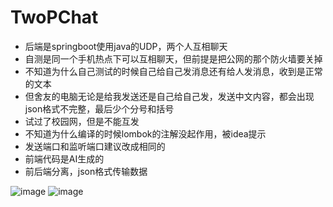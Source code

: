 # TwoPChat

* 后端是springboot使用java的UDP，两个人互相聊天
* 自测是同一个手机热点下可以互相聊天，但前提是把公网的那个防火墙要关掉
* 不知道为什么自己测试的时候自己给自己发消息还有给人发消息，收到是正常的文本
* 但舍友的电脑无论是给我发送还是自己给自己发，发送中文内容，都会出现json格式不完整，最后少个分号和括号
* 试过了校园网，但是不能互发
* 不知道为什么编译的时候lombok的注解没起作用，被idea提示
* 发送端口和监听端口建议改成相同的
* 前端代码是AI生成的
* 前后端分离，json格式传输数据

![image](https://github.com/user-attachments/assets/65f2a4fc-392e-4b02-8081-c54a8d1c99df)
![image](https://github.com/user-attachments/assets/5a97090b-8bda-4b83-a15e-dca2b4f46db5)
